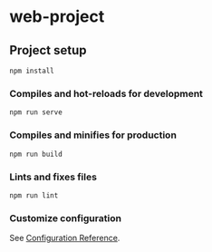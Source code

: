 <!--
 * @Author: yangzp
 * @Description: 
 * @Date: 2022-11-17 16:24:45
 * @FilePath: \web-project\README.md
-->
# web-project

## Project setup
```
npm install
```

### Compiles and hot-reloads for development
```
npm run serve
```

### Compiles and minifies for production
```
npm run build
```

### Lints and fixes files
```
npm run lint
```

### Customize configuration
See [Configuration Reference](https://cli.vuejs.org/config/).

